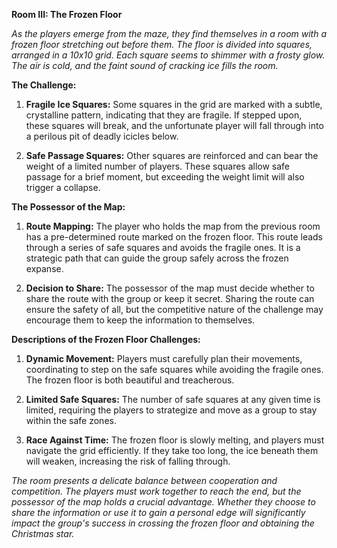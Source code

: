 **Room III: The Frozen Floor**

*As the players emerge from the maze, they find themselves in a room with a frozen floor stretching out before them. The floor is divided into squares, arranged in a 10x10 grid. Each square seems to shimmer with a frosty glow. The air is cold, and the faint sound of cracking ice fills the room.*

**The Challenge:**

1. **Fragile Ice Squares:** Some squares in the grid are marked with a subtle, crystalline pattern, indicating that they are fragile. If stepped upon, these squares will break, and the unfortunate player will fall through into a perilous pit of deadly icicles below.

2. **Safe Passage Squares:** Other squares are reinforced and can bear the weight of a limited number of players. These squares allow safe passage for a brief moment, but exceeding the weight limit will also trigger a collapse.

**The Possessor of the Map:**

1. **Route Mapping:** The player who holds the map from the previous room has a pre-determined route marked on the frozen floor. This route leads through a series of safe squares and avoids the fragile ones. It is a strategic path that can guide the group safely across the frozen expanse.

2. **Decision to Share:** The possessor of the map must decide whether to share the route with the group or keep it secret. Sharing the route can ensure the safety of all, but the competitive nature of the challenge may encourage them to keep the information to themselves.

**Descriptions of the Frozen Floor Challenges:**

1. **Dynamic Movement:** Players must carefully plan their movements, coordinating to step on the safe squares while avoiding the fragile ones. The frozen floor is both beautiful and treacherous.

2. **Limited Safe Squares:** The number of safe squares at any given time is limited, requiring the players to strategize and move as a group to stay within the safe zones.

3. **Race Against Time:** The frozen floor is slowly melting, and players must navigate the grid efficiently. If they take too long, the ice beneath them will weaken, increasing the risk of falling through.

*The room presents a delicate balance between cooperation and competition. The players must work together to reach the end, but the possessor of the map holds a crucial advantage. Whether they choose to share the information or use it to gain a personal edge will significantly impact the group's success in crossing the frozen floor and obtaining the Christmas star.*